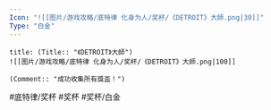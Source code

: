 ```yaml
---
Icon: "![[图片/游戏攻略/底特律 化身为人/奖杯/《DETROIT》大師.png|30]]"
Type: "白金"
---
```

```ad-common-platinum-trophy
title: (Title:: "《DETROIT》大師")
![[图片/游戏攻略/底特律 化身为人/奖杯/《DETROIT》大師.png|100]]

(Comment:: "成功收集所有獎盃！")
```

#底特律/奖杯 #奖杯 #奖杯/白金
